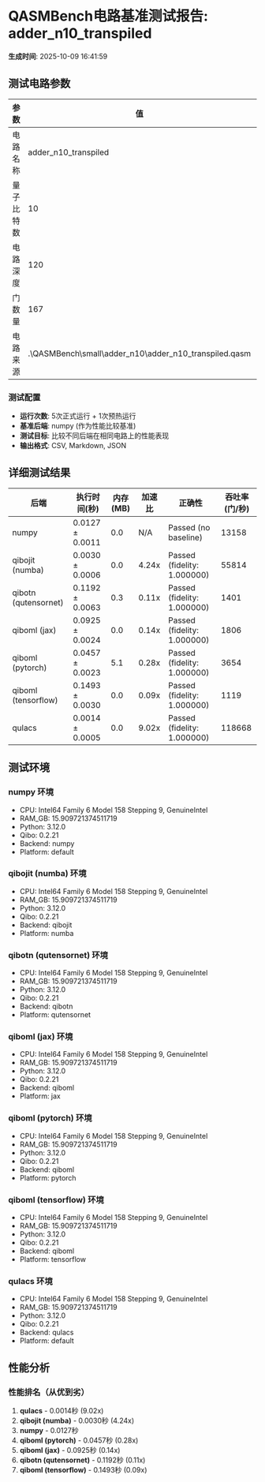# QASMBench电路基准测试报告: adder_n10_transpiled

**生成时间**: 2025-10-09 16:41:59

## 测试电路参数

| 参数 | 值 | 描述 |
|------|----|------|
| 电路名称 | adder_n10_transpiled | QASMBench电路 |
| 量子比特数 | 10 | 电路的宽度 |
| 电路深度 | 120 | 电路的层数 |
| 门数量 | 167 | 总门操作数 |
| 电路来源 | .\QASMBench\small\adder_n10\adder_n10_transpiled.qasm | QASM文件路径 |

### 测试配置

- **运行次数**: 5次正式运行 + 1次预热运行
- **基准后端**: numpy (作为性能比较基准)
- **测试目标**: 比较不同后端在相同电路上的性能表现
- **输出格式**: CSV, Markdown, JSON

## 详细测试结果

| 后端 | 执行时间(秒) | 内存(MB) | 加速比 | 正确性 | 吞吐率(门/秒) |
|------|-------------|----------|--------|--------|---------------|
| numpy | 0.0127 ± 0.0011 | 0.0 | N/A | Passed (no baseline) | 13158 |
| qibojit (numba) | 0.0030 ± 0.0006 | 0.0 | 4.24x | Passed (fidelity: 1.000000) | 55814 |
| qibotn (qutensornet) | 0.1192 ± 0.0063 | 0.3 | 0.11x | Passed (fidelity: 1.000000) | 1401 |
| qiboml (jax) | 0.0925 ± 0.0024 | 0.0 | 0.14x | Passed (fidelity: 1.000000) | 1806 |
| qiboml (pytorch) | 0.0457 ± 0.0023 | 5.1 | 0.28x | Passed (fidelity: 1.000000) | 3654 |
| qiboml (tensorflow) | 0.1493 ± 0.0030 | 0.0 | 0.09x | Passed (fidelity: 1.000000) | 1119 |
| qulacs | 0.0014 ± 0.0005 | 0.0 | 9.02x | Passed (fidelity: 1.000000) | 118668 |

## 测试环境

### numpy 环境
- CPU: Intel64 Family 6 Model 158 Stepping 9, GenuineIntel
- RAM_GB: 15.909721374511719
- Python: 3.12.0
- Qibo: 0.2.21
- Backend: numpy
- Platform: default

### qibojit (numba) 环境
- CPU: Intel64 Family 6 Model 158 Stepping 9, GenuineIntel
- RAM_GB: 15.909721374511719
- Python: 3.12.0
- Qibo: 0.2.21
- Backend: qibojit
- Platform: numba

### qibotn (qutensornet) 环境
- CPU: Intel64 Family 6 Model 158 Stepping 9, GenuineIntel
- RAM_GB: 15.909721374511719
- Python: 3.12.0
- Qibo: 0.2.21
- Backend: qibotn
- Platform: qutensornet

### qiboml (jax) 环境
- CPU: Intel64 Family 6 Model 158 Stepping 9, GenuineIntel
- RAM_GB: 15.909721374511719
- Python: 3.12.0
- Qibo: 0.2.21
- Backend: qiboml
- Platform: jax

### qiboml (pytorch) 环境
- CPU: Intel64 Family 6 Model 158 Stepping 9, GenuineIntel
- RAM_GB: 15.909721374511719
- Python: 3.12.0
- Qibo: 0.2.21
- Backend: qiboml
- Platform: pytorch

### qiboml (tensorflow) 环境
- CPU: Intel64 Family 6 Model 158 Stepping 9, GenuineIntel
- RAM_GB: 15.909721374511719
- Python: 3.12.0
- Qibo: 0.2.21
- Backend: qiboml
- Platform: tensorflow

### qulacs 环境
- CPU: Intel64 Family 6 Model 158 Stepping 9, GenuineIntel
- RAM_GB: 15.909721374511719
- Python: 3.12.0
- Qibo: 0.2.21
- Backend: qulacs
- Platform: default

## 性能分析

### 性能排名（从优到劣）
1. **qulacs** - 0.0014秒 (9.02x)
2. **qibojit (numba)** - 0.0030秒 (4.24x)
3. **numpy** - 0.0127秒
4. **qiboml (pytorch)** - 0.0457秒 (0.28x)
5. **qiboml (jax)** - 0.0925秒 (0.14x)
6. **qibotn (qutensornet)** - 0.1192秒 (0.11x)
7. **qiboml (tensorflow)** - 0.1493秒 (0.09x)


